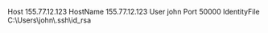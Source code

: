 Host 155.77.12.123
  HostName 155.77.12.123
  User john
  Port 50000
  IdentityFile C:\\Users\\john\\.ssh\\id_rsa

